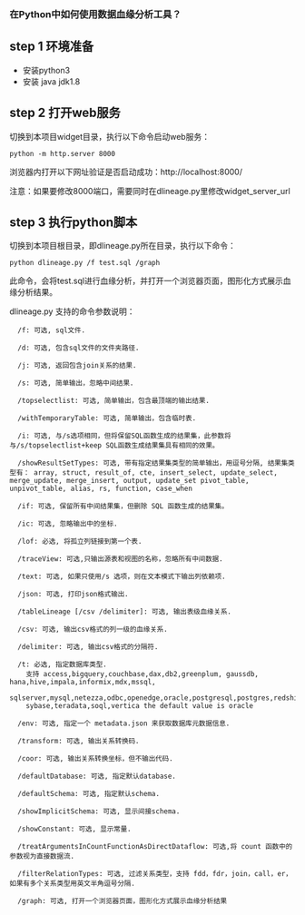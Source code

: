 ### 在Python中如何使用数据血缘分析工具？

## step 1 环境准备
  * 安装python3
  * 安装 java jdk1.8

## step 2 打开web服务
 切换到本项目widget目录，执行以下命令启动web服务：

 `python -m http.server 8000`
  
  浏览器内打开以下网址验证是否启动成功：http://localhost:8000/
  
  注意：如果要修改8000端口，需要同时在dlineage.py里修改widget_server_url

## step 3 执行python脚本
  切换到本项目根目录，即dlineage.py所在目录，执行以下命令：

  `python dlineage.py /f test.sql /graph`
   
   此命令，会将test.sql进行血缘分析，并打开一个浏览器页面，图形化方式展示血缘分析结果。
   
   dlineage.py 支持的命令参数说明：

      /f: 可选, sql文件.

      /d: 可选, 包含sql文件的文件夹路径.

      /j: 可选, 返回包含join关系的结果.

      /s: 可选, 简单输出，忽略中间结果.

      /topselectlist: 可选, 简单输出，包含最顶端的输出结果.

      /withTemporaryTable: 可选, 简单输出，包含临时表.

      /i: 可选, 与/s选项相同，但将保留SQL函数生成的结果集，此参数将与/s/topselectlist+keep SQL函数生成结果集具有相同的效果。

      /showResultSetTypes: 可选, 带有指定结果集类型的简单输出，用逗号分隔, 结果集类型有： array, struct, result_of, cte, insert_select, update_select, merge_update, merge_insert, output, update_set pivot_table, unpivot_table, alias, rs, function, case_when

      /if: 可选, 保留所有中间结果集，但删除 SQL 函数生成的结果集。

      /ic: 可选, 忽略输出中的坐标.

      /lof: 必选, 将孤立列链接到第一个表.

      /traceView: 可选,只输出源表和视图的名称，忽略所有中间数据.

      /text: 可选, 如果只使用/s 选项，则在文本模式下输出列依赖项.

      /json: 可选, 打印json格式输出.

      /tableLineage [/csv /delimiter]: 可选, 输出表级血缘关系.

      /csv: 可选, 输出csv格式的列一级的血缘关系.

      /delimiter: 可选, 输出csv格式的分隔符.

      /t: 必选, 指定数据库类型. 
        支持 access,bigquery,couchbase,dax,db2,greenplum, gaussdb, hana,hive,impala,informix,mdx,mssql,
        sqlserver,mysql,netezza,odbc,openedge,oracle,postgresql,postgres,redshift,snowflake,
        sybase,teradata,soql,vertica the default value is oracle

      /env: 可选, 指定一个 metadata.json 来获取数据库元数据信息.

      /transform: 可选, 输出关系转换码.

      /coor: 可选, 输出关系转换坐标，但不输出代码.

      /defaultDatabase: 可选, 指定默认database.

      /defaultSchema: 可选, 指定默认schema.

      /showImplicitSchema: 可选, 显示间接schema.

      /showConstant: 可选, 显示常量.

      /treatArgumentsInCountFunctionAsDirectDataflow: 可选,将 count 函数中的参数视为直接数据流.

      /filterRelationTypes: 可选, 过滤关系类型，支持 fdd，fdr，join，call，er，如果有多个关系类型用英文半角逗号分隔.

      /graph: 可选, 打开一个浏览器页面，图形化方式展示血缘分析结果